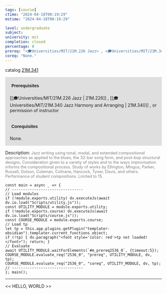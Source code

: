```yaml
---
tags: [course]
ctime: "2024-04-18T00:19:29"
mstime: "2024-04-18T00:19:29"

level: undergraduate
subject: 
university: mit
completion: closed
percentage: 0
prereq: "<🎓Universities/MIT/21M.226 Jazz> , <🎓Universities/MIT/21M.340 Jazz Harmony and Arranging> , or permission of instructor"
coreq: "None."
---
```


catalog [21M.341](http://student.mit.edu/catalog/m21Ma.html#21M.341)

<span style="display: block; padding: 15px; background-color: rgb(100, 100, 100, 0.2);"><font id="m_prereq2536_0" style="display: block; font-family: Arial, sans-serif; font-weight: bold; padding: 5px">Prerequisites</font><br><span id="prereq2536_0">[[🎓Universities/MIT/21M.226 Jazz | 21M.226]] , [[🎓Universities/MIT/21M.340 Jazz Harmony and Arranging | 21M.340]] , or permission of instructor</span></span>
<span style="display: block; padding: 15px; background-color: rgb(100, 100, 100, 0.2);"><font id="m_coreq2536_0" style="display: block; font-family: Arial, sans-serif; font-weight: bold; padding: 5px">Corequisites</font><br><span id="coreq2536_0">None.</span></span>

<font style="">Description:</font>
<font style="color: grey; font-size: 0.8rem;">Jazz writing using tonal, modal, and extended compositional approaches as applied to the blues, the 32-bar song form, and post-bop structural designs. Consideration given to a variety of styles and to the ways improvisation informs the compositional process. Study of works by Ellington, Mingus, Parker, Russell, Golson, Coleman, Coltrane, Hancock, Tyner, Davis, and others. Performance of student compositions. Limited to 15.</font>

```dataviewjs
const main = async _ => {
// --------------------------------
// Load modules
if (!module.exports.utility) dv.executeJs(await dv.io.load("Scripts/utility.js"));
const UTILITY_MODULE = module.exports.utility;
if (!module.exports.course) dv.executeJs(await dv.io.load("Scripts/course.js"));
const COURSE_MODULE = module.exports.course;
// Load tp
let tp = this.app.plugins.getPlugin("templater-obsidian").templater.current_functions_object;
if (!tp) { dv.paragraph("<font style='color: red'>tp not loaded!</font>"); return; }
// Evaluate
await UTILITY_MODULE.waitForElements(`#m_prereq2536_0`, {timeout:5});
COURSE_MODULE.evaluate_req("2536_0", "prereq", UTILITY_MODULE, dv, tp);
COURSE_MODULE.evaluate_req("2536_0", "coreq", UTILITY_MODULE, dv, tp);
// --------------------------------
}; main();
```

---

<< HELLO, WORLD >>
